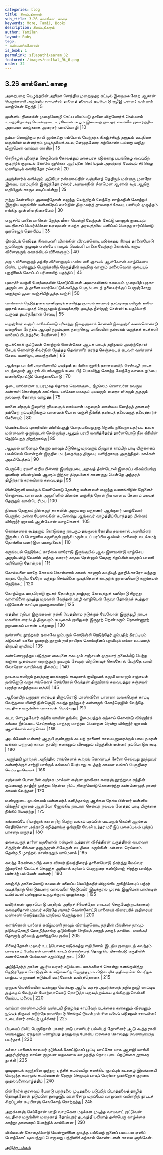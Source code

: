 ```yaml
---
categories: blog
title: சிலப்பதிகாரம்
sub_title: 3.26 கால்கோட் காதை
keywords: More, Tamil, Books
description: சிலப்பதிகாரம்
author: Tamilan
layout: Ruby
tags:
- கண்மணிகணேசன்
is_book: 1
permalink: silapathikaaram_32
featured: /images/noolkal_96_6.png
order: 32
---
```



## 3.26 கால்கோட் காதை

அறைபறை யெழுந்தபின் அரிமா னேந்திய முறைமுதற் கட்டில் இறைமக னேற ஆசான் பெருங்கணி அருந்திற லமைச்சர் தானைத் தலைவர் தம்மொடு குழீஇ மன்னர் மன்னன் வாழ்கென் றேத்தி | 5

முன்னிய திசையின் முறைமொழி கேட்ப வியம்படு தானை விறலோர்க் கெல்லாம் உயந்த்தோங்கு வெண்குடை உரவோன் கூறும் இமையத் தாபதர் எமக்கீங் குணர்த்திய அமையா வாழ்க்கை அரைசர் வாய்மொழி | 10

நம்பா லொழிகுவ தாயி னாங்கஃது எம்போல் வேந்தர்க் கிகழ்ச்சியுந் தரூஉம் வடதிசை மருங்கின் மன்னர்தம் முடித்தலைக் கடவு ளெழுதவோர் கற்கொண் டல்லது வறிது மீளுமென் வாய்வா ளாகில் | 15

செறிகழல் புனைந்த செருவெங் கோலத்துப் பகையரசு நடுக்காது பயங்கெழு வைப்பிற் குடிநடுக் குறூஉங் கோலே னாகென ஆர்புனை தெரியலும் அலர்தார் வேம்பும் சீர்கெழு மணிமுடிக் கணிந்தோ ரல்லால் | 20

அஞ்சினர்க் களிக்கும் அடுபோ ரண்ணல்நின் வஞ்சினத் தெதிரும் மன்னரு முளரோ இமைய வரம்பநின் இகழ்ந்தோ ரல்லர் அமைகநின் சினமென ஆசான் கூற ஆறிரு மதியினுங் காருக வடிப்பயின்று | 25

ஐந்து கேள்வியும் அமைந்தோன் எழுந்து வெந்திறல் வேந்தே வாழ்கநின் கொற்றம் இருநில மருங்கின் மன்னரெல் லாம்நின் திருமலர்த் தாமரைச் சேவடி பணியும் முழுத்தம் ஈங்கிது முன்னிய திசைமேல் | 30

எழுச்சிப் பாலை யாகென் றேத்த மீளா வென்றி வேந்தன் கேட்டு வாளுங் குடையும் வடதிசைப் பெயர்க்கென உரவுமண் சுமந்த அரவுத்தலை பனிப்பப் பொருந ரார்ப்பொடு முரசெழுந் தொலிப்ப | 35

இரவிடங் கெடுத்த நிரைமணி விளக்கின் விரவுக்கொடி யடுக்கத்து நிரயத் தானையோடு ஐம்பெருங் குழுவும் எண்பே ராயமும் வெம்பரி யானை வேந்தற் கோங்கிய கரும வினைஞருங் கணக்கியல் வினைஞரும் | 40

தரும வினைஞருந் தந்திர வினைஞரும் மண்டிணி ஞாலம் ஆள்வோன் வாழ்கெனப் பிண்ட முண்ணும் பெருங்களிற் றெருத்தின் மறமிகு வாளும் மாலைவெண் குடையும் புறநிலைக் கோட்டப் புரிசையிற் புகுத்திப் | 45

புரைதீர் வஞ்சி போந்தையின் தொடுப்போன் அரைசுவிளங் கவையம் முறையிற் புகுதர அரும்படைத் தானை யமர்வேட்டுக் கலித்த பெரும்படைத் தலைவர்க்குப் பெருஞ்சோறு வகுத்துப் பூவா வஞ்சியிற் பூத்த வஞ்சி | 50

வாய்வாள் நெடுந்தகை மணிமுடிக் கணிந்து ஞாலங் காவலர் நாட்டிறை பயிரும் காலை முரசம் கடைமுகத் தெழுதலும் நிலவுக்கதிர் முடித்த நீளிருஞ் சென்னி உலகுபொதி உருவத் துயர்ந்தோன் சேவடி | 55

மறஞ்சேர் வஞ்சி மாலையொடு புனைந்து இறைஞ்சாக் சென்னி இறைஞ்சி வலங்கொண்டு மறையோ ரேந்திய ஆவுதி நறும்புகை நறைகெழு மாலையின் நல்லகம் வருத்தக் கடக்களி யானைப் பிடர்த்தலை யேரினன் | 60

குடக்கோக் குட்டுவன் கொற்றங் கொள்கென ஆடக மாடத் தறிதுயல் அமர்ந்தோன் சேடங் கொண்டு சிலர்நின் றேத்தத் தெண்ணீர் கரந்த செஞ்சடைக் கடவுள் வண்ணச் சேவடி மணிமுடி வைத்தலின் | 65

ஆங்கது வாங்கி அணிமணிப் புயத்துத் தாங்கின னாகித் தகைமையிற் செல்வுழி நாடக மடந்தையர் ஆடரங் கியாங்கணும் கூடையிற் பொலிந்து கொற்ற வேந்தே வாகை தும்பை மணித்தோட்டுப் போந்தையோடு | 70

ஓடை யானையின் உயர்முகத் தோங்க வெண்குடை நீழலெம் வெள்வளை கவரும் கண்களி கொள்ளுங் காட்சியை யாகென மாகதப் புலவரும் வைதா ளிகரும் சூதரும் நல்வலந் தோன்ற வாழ்த்த | 75

யானை வீரரும் இவுளித் தலைவரும் வாய்வாள் மறவரும் வாள்வல னேத்தத் தானவர் தம்மேற் றம்பதி நீங்கும் வானவன் போல வஞ்சி நீங்கித் தண்டத் தலைவருந் தலைத்தார்ச் சேனையும் | 80

வெண்டலைப் புணரியின் விளிம்புசூழ் போத மலைமுதுகு நெளிய நிலைநா டதர்பட உலக மன்னவன் ஒருங்குடன் சென்றாங்கு ஆலும் புரவி யணித்தேர்த் தானையொடு நீல கிரியின் நெடும்புறத் திறுத்தாங்கு | 85

ஆடியல் யானையும் தேரும் மாவும் பீடுகெழு மறவரும் பிறழாக் காப்பிற் பாடி யிருக்கைப் பகல்வெய் யோன்றன் இருநில மடந்தைக்குத் திருவடி யளித்தாங்கு அருந்திறல் மாக்கள் அடியீ டேத்தப் | 90

பெரும்பே ரமளி ஏறிய பின்னர் இயங்குபடை அரவத் தீண்டொலி இசைப்ப விசும்பியங்கு முனிவர் வியன்நிலம் ஆளும் இந்திர திருவனைக் காண்குது மென்றே அந்தரத் திழிந்தாங் கரசுவிளங் கவையத்து | 95

மின்னொளி மயக்கும் மேனியொடு தோன்ற மன்னவன் எழுந்து வணங்கிநின் றோனைச் செஞ்சடை வானவன் அருளினில் விளங்க வஞ்சித் தோன்றிய வானவ கேளாய் மலயத் தேகுதும் வான்பே ரிமய | 100

நிலயத் தேகுதல் நின்கருத் தாகலின் அருமறை யந்தணர் ஆங்குளர் வாழ்வோர் பெருநில மன்ன பேணல்நின் கடனென்று ஆங்கவர் வாழ்த்திப் போந்ததற் பின்னர் வீங்குநீர் ஞாலம் ஆள்வோன் வாழ்கெனக் | 105

கொங்கணக் கூத்தரும் கொடுங்கரு நாடரும் தங்குலக் கோதிய தகைசால் அணியினர் இருள்படப் பொதுளிய சுருளிருங் குஞ்சி மருள்படப் பரப்பிய ஒலியல் மாலையர் வடம்சுமந் தோங்கிய வளர்இள வனமுலைக் | 110

கருங்கயல் நெடுங்கட் காரிகை யாரோடு இருங்குயில் ஆல இனவண்டு யாழ்செய அரும்பவிழ் வேனில் வந்தது வாரார் காதல ரென்னும் மேதகு சிறப்பின் மாதர்ப் பாணி வரியொடு தோன்றக் | 115

கோல்வளை மாதே கோலங் கொள்ளாய் காலங் காணாய் கடிதிடித் துரறிக் காரோ வந்தது காதல ரேறிய தேரோ வந்தது செய்வினை முடித்தெனக் காஅர்க் குரவையொடு கருங்கயல் நெடுங்கட் | 120

கோற்றொடி மாதரொடு குடகர் தோன்றத் தாழ்தரு கோலத்துத் தமரொடு சிறந்து வாள்வினை முடித்து மறவாள் வேந்தன் ஊழி வாழியென் றோவர் தோன்றக் கூத்துள் படுவோன் காட்டிய முறைமையின் | 125

ஏத்தின ரறியா இருங்கலன் நல்கி வேத்தினம் நடுக்கும் வேலோன் இருந்துழி நாடக மகளிர்ஈ ரைம்பத் திருவரும் கூடிசைக் குயிலுவர் இருநூற் றெண்மரும் தொண்ணூற் றறுவகைப் பாசண் டத்துறை | 130

நண்ணிய நூற்றுவர் நகைவே ழம்பரும் கொடுஞ்சி நெடுந்தேர் ஐம்பதிற் றிரட்டியும் கடுங்களி யானை ஓரைஞ் ஞூறும் ஐயீ ராயிரங் கொய்யுளைப் புரவியும் எய்யா வடவளத் திருபதி னாயிரம் | 135

கண்ணெழுத்துப் படுத்தன கைபுனை சகடமும் சஞ்சயன் முதலாத் தலைக்கீடு பெற்ற கஞ்சுக முதல்வர்ஈ ரைஞ்ஞூற் றுவரும் சேயுயர் விற்கொடிச் செங்கோல் வேந்தே வாயி லோரென வாயில்வந் திசைப்ப | 140

நாடக மகளிரும் நலத்தகு மாக்களும் கூடிசைக் குயிலுவக் கருவி யாளரும் சஞ்சயன் றன்னொடு வருக ஈங்கெனச் செங்கோல் வேந்தன் திருவிளங் கவையத்துச் சஞ்சயன் புகுந்து தாழ்ந்துபல ஏத்தி | 145

ஆணையிற் புகுந்தஈ ரைம்பத் திருவரொடு மாண்வினை யாளரை வகைபெறக் காட்டி வேற்றுமை யின்றி நின்னொடு கலந்த நூற்றுவர் கன்னருங் கோற்றொழில் வேந்தே வடதிசை மருங்கின் வானவன் பெயர்வது | 150

கடவு ளெழுதவோர் கற்கே யாயின் ஓங்கிய இமையத்துக் கற்கால் கொண்டு வீங்குநீர்க் கங்கை நீர்ப்படை செய்தாங்கு யாந்தரு மாற்றல மென்றன ரென்று வீங்குநீர் ஞாலம் ஆள்வோய் வாழ்கென | 155

அடல்வேன் மன்னர் ஆருயி ருண்ணும் கடலந் தானைக் காவல னுரைக்கும் பால குமரன் மக்கள் மற்றவர் காவா நாவிற் கனகனும் விசயனும் விருந்தின் மன்னர் தம்மொடுங் கூடி | 160

அருந்தமி ழாற்றல் அறிந்தில ராங்கெனக் கூற்றங் கொண்டிச் சேனை செல்வது நூற்றுவர் கன்னர்க்குச் சாற்றி யாங்குக் கங்கைப் பேர்யாறு கடத்தற் காவன வங்கப் பெருநிரை செய்க தாமெனச் | 165

சஞ்சயன் போனபின் கஞ்சுக மாக்கள் எஞ்சா நாவினர் ஈரைஞ் ஞூற்றுவர் சந்தின் குப்பையுந் தாழ்நீர் முத்தும் தென்ன ரிட்ட திறையொடு கொணர்ந்து கண்ணெழுத் தாளர் காவல் வேந்தன் | 170

மண்ணுடை முடங்கலம் மன்னவர்க் களித்தாங்கு ஆங்கவ ரேகிய பின்னர் மன்னிய வீங்குநீர் ஞாலம் ஆள்வோ னோங்கிய நாடாள் செல்வர் நலவல னேத்தப் பாடி யிருக்கை நீங்கிப் பெயர்ந்து | 175

கங்கைப்பே ரியாற்றுக் கன்னரிற் பெற்ற வங்கப் பரப்பின் வடமருங் கெய்தி ஆங்கவ ரெதிர்கொள அந்நாடு கழித்தாங்கு ஒங்குநீர் வேலி உத்தர மரீ இப் பகைப்புலம் புக்குப் பாசறை யிருந்த | 180

தகைப்பருந் தானை மறவோன் றன்முன் உத்தரன் விசித்திரன் உருத்திரன் பைரவன் சித்திரன் சிங்கன் தனுத்தரன் சிவேதன் வடதிசை மருங்கின் மன்னவ ரெல்லாம் தென்றமி ழாற்றல் காண்குதும் யாமெனக் | 185

கலந்த கேண்மையிற் கனக விசயர் நிலந்திரைத் தானையொடு நிகர்த்து மேல்வர இரைதேர் வேட்டத் தெழுந்த அரிமாக் கரிமாப் பெருநிரை கண்டுளஞ் சிறந்து பாய்ந்த பண்பிற் பல்வேன் மன்னர் | 190

காஞ்சித் தானையொடு காவலன் மலைப்ப வெயிற்கதிர் விழுங்கிய துகிற்கொடிப் பந்தர் வடித்தோற் கொடும்பறை வால்வளை நெடுவயிர் இடிக்குரல் முரசம் இழுமென் பாண்டில் உயிர்ப்பலி யுண்ணும் உருமுக்குரல் முழுக்கத்து | 195

மயிர்க்கண் முரசமொடு மாதிரம் அதிரச் சிலைத்தோ ளாடவர் செருவேற் றடக்கையர் கறைத்தோன் மறவர் கடுந்தே ரூருநர் வெண்கோட்டு யானையர் விரைபரிக் குதிரையர் மண்கண் கெடுத்தவிம் மாநிலப் பெருந்துகள் | 200

களங்கொள் யானைக் கவிழ்மணி நாவும் விளங்குகொடி நந்தின் வீங்கிசை நாவும் நடுங்குதொழி லொழிந்தாங்கு ஒடுங்கியுள் செறியத் தாருந் தாருந் தாமிடை மயங்கத் தோளுந் தலையுந் துணிந்துவே றாகிய | 205

சிலைத்தோள் மறவர் உடற்பொறை யடுக்கத்து எறிபிணம் இடறிய குறையுடற் கவந்தம் பறைக்கட் பேய்மகள் பாணிக் காடப் பிணஞ்சுமந் தொழுகிய நிணம்படு குருதியில் கணங்கொள் பேய்மகள் கதுப்பிகுத் தாட | 210

அடுந்தேர்த் தானை ஆரிய வரசர் கடும்படை மாக்களைக் கொன்று களங்குவித்து நெடுந்தேர்க் கொடுஞ்சியுங் கடுங்களிற் றெருத்தமும் விடும்பரிக் குதிரையின் வெரிநும் பாழ்பட எருமைக் கடும்பரி ஊர்வோன் உயிர்த்தொகை | 215

ஒருபக லெல்லையின் உண்ணு மென்பது ஆரிய வரசர் அமர்க்களத் தறிய நூழி லாட்டிய சூழ்கழல் வேந்தன் போந்தையொடு தொடுத்த பருவத் தும்பை ஓங்கிருஞ் சென்னி மேம்பட மலைய | 220

வாய்வா ளாண்மையின் வண்டமி ழிகழ்ந்த காய்வேற் றடக்கைக் கனகனும் விசயனும் ஐம்பத் திருவர் கடுந்தே ராளரொடு செங்குட் டுவன்றன் சினவலைப் படுதலும் சடையினர் உடையினர் சாம்பற் பூச்சினர் | 225

பீடிகைப் பீலிப் பெருநோன் பாளர் பாடு பாணியர் பல்லியத் தோளினர் ஆடு கூத்த ராகி யெங்கணும் ஏந்துவா ளொழியத் தாந்துறை போகிய விச்சைக் கோலத்து வேண்டுவயிற் படர்தரக் | 230

கச்சை யானைக் காவலர் நடுங்கக் கோட்டுமாப் பூட்டி வாட்கோ லாக ஆளழி வாங்கி அதரி திரித்த வாளே ருழவன் மறக்களம் வாழ்த்தித் தொடியுடை நெடுங்கை தூங்கத் தூக்கி | 235

முடியுடைக் கருந்தலை முந்துற ஏந்திக் கடல்வயிறு கலக்கிய ஞாட்புங் கடலகழ் இலங்கையி லெழுந்த சமரமுங் கடல்வணன் தேரூர் செருவும் பாடிப் பேரிசை முன்றேர்க் குரவை முதல்வனைவாழ்த்திப் | 240

பின்றேர்க் குரவைப் பேயாடு பறந்தலை முடித்தலை யடுப்பிற் பிடர்த்தலைத் தாழித் தொடித்தோள் துடுப்பின் துழைஇய ஊன்சோறு மறப்பேய் வாலுவன் வயினறிந் தூட்டச் சிறப்பூண் கடியினஞ் செங்கோற் கொற்றத்து | 245

அறக்களஞ் செய்தோன் ஊழி வாழ்கென மறக்கள முடித்த வாய்வாட் குட்டுவன் வடதிசை மருங்கின் மறைகாத் தோம்புநர் தடவுத்தீ யவியாத் தண்பெரு வாழ்க்கை காற்றூ தாளரைப் போற்றிக் காமினென | 250

வில்லவன் கோதையொடு வென்றுவினை முடித்த பல்வேற் றானைப் படைபல ஏவிப் பொற்கோட் டிமயத்துப் பொருவறு பத்தினிக் கற்கால் கொண்டனன் காவல னாங்கென்.

[அடுத்த பக்கம்](silapathikaaram_33)